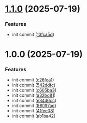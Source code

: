 # [1.1.0](https://github.com/amitrazz/ui-kit/compare/v1.0.0...v1.1.0) (2025-07-19)


### Features

* init commit ([13fca5d](https://github.com/amitrazz/ui-kit/commit/13fca5d3a1f381fa9c1df721ca7ac5a220cff76a))

# 1.0.0 (2025-07-19)


### Features

* init commit ([c26fea1](https://github.com/amitrazz/ui-kit/commit/c26fea1f84434b06057656fd7be080cb63fb5009))
* init commit ([542ddfc](https://github.com/amitrazz/ui-kit/commit/542ddfcd8d673696acc384f8c1fb90628fea4cf8))
* init commit ([c605ba3](https://github.com/amitrazz/ui-kit/commit/c605ba3f6e17f8c60c8088a6a07d4fa749d429aa))
* init commit ([a32bd81](https://github.com/amitrazz/ui-kit/commit/a32bd81201af8d153d82efce79a757ca5e59f274))
* init commit ([e34d6cc](https://github.com/amitrazz/ui-kit/commit/e34d6ccd69d6f8e073a0b74730eabed5ce1600f4))
* init commit ([86097ad](https://github.com/amitrazz/ui-kit/commit/86097ad88b53c604b5b211eeb0e6b082cb6f9d96))
* init commit ([41fee08](https://github.com/amitrazz/ui-kit/commit/41fee087068592727924669e5b08b5a23a8280d4))
* init commit ([ab1ba42](https://github.com/amitrazz/ui-kit/commit/ab1ba42ab2558047c697e282bb897bab8a6623b2))
